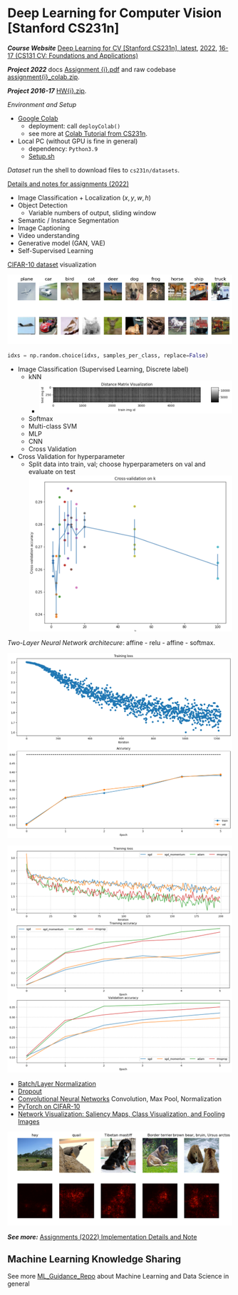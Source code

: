 # Deep Learning for Computer Vision [Stanford CS231n]

***Course Website*** [Deep Learning for CV [Stanford CS231n], latest](http://cs231n.stanford.edu/), [2022](http://cs231n.stanford.edu/2022/), [16-17 (CS131 CV: Foundations and Applications)](http://vision.stanford.edu/teaching/cs131_fall1617/schedule.html)

***Project 2022*** docs [Assignment {i}.pdf](./MyProject22/Original) and raw codebase [assignment{i}_colab.zip](./MyProject22/Original).

***Project 2016-17*** [HW{i}.zip](./Doc/1617Assignment).

*Environment and Setup*

- [Google Colab](https://colab.google/)
  - deployment: call `deployColab()`
  - see more at [Colab Tutorial from CS231n](./MyProject22/Original/colab-tutorial.ipynb%20-%20Colaboratory.pdf).
- Local PC (without GPU is fine in general)
  - dependency: `Python3.9`
  - [Setup.sh](./MyProject22/Setup.sh)

*Dataset* run the shell to download files to ``cs231n/datasets``.

[Details and notes for assignments (2022)](Doc/Assignment22.md)

- Image Classification + Localization $(x,y,w,h)$
- Object Detection
  - Variable numbers of output, sliding window
- Semantic / Instance Segmentation
- Image Captioning
- Video understanding
- Generative model (GAN, VAE)
- Self-Supervised Learning

[CIFAR-10 dataset](http://www.cs.toronto.edu/~kriz/cifar.html) visualization

![CIFAR-10](./MyProject22/Photo/CIFAR-10.png)

```python
idxs = np.random.choice(idxs, samples_per_class, replace=False) 
```

- Image Classification (Supervised Learning, Discrete label)
  * kNN
    * ![kNN-distance-matrix](./MyProject22/Photo/DistanceMatrix.png)
  * Softmax
  * Multi-class SVM
  * MLP
  * CNN
  * Cross Validation
- Cross Validation for hyperparameter
  - Split data into train, val; choose hyperparameters on val and evaluate on test
    ![kNN-k](./MyProject22/Photo/Cross-Validation_on_k.png)

*Two-Layer Neural Network architecure*: affine - relu - affine - softmax.

![LossAcc](./MyProject22/Photo/LossAccTwoLayerNet.png)

![Optim](./MyProject22/Photo/Optim.png)

- [Batch/Layer Normalization](./MyProject22/assignment2/BatchNormalization.ipynb)
- [Dropout](./MyProject22/assignment2/Dropout.ipynb)
- [Convolutional Neural Networks](./MyProject22/assignment2/ConvolutionalNetworks.ipynb) Convolution, Max Pool, Normalization
- [PyTorch on CIFAR-10](./MyProject22/assignment2/PyTorch.ipynb)
- [Network Visualization: Saliency Maps, Class Visualization, and Fooling Images](./MyProject22/assignment2/Network_Visualization.ipynb)

![Saliency Maps](./MyProject22/Photo/saliency_map.png)

***See more:*** [Assignments (2022) Implementation Details and Note](Doc/Assignment22.md)

## Machine Learning Knowledge Sharing

See more [ML_Guidance_Repo](https://github.com/PeterHUistyping/Machine_Learning_Guidance) about Machine Learning and Data Science in general
